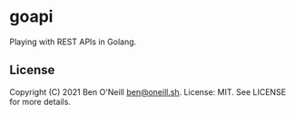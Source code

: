 # goapi

Playing with REST APIs in Golang.

## License

Copyright (C) 2021 Ben O'Neill <ben@oneill.sh>. License: MIT.
See LICENSE for more details.
